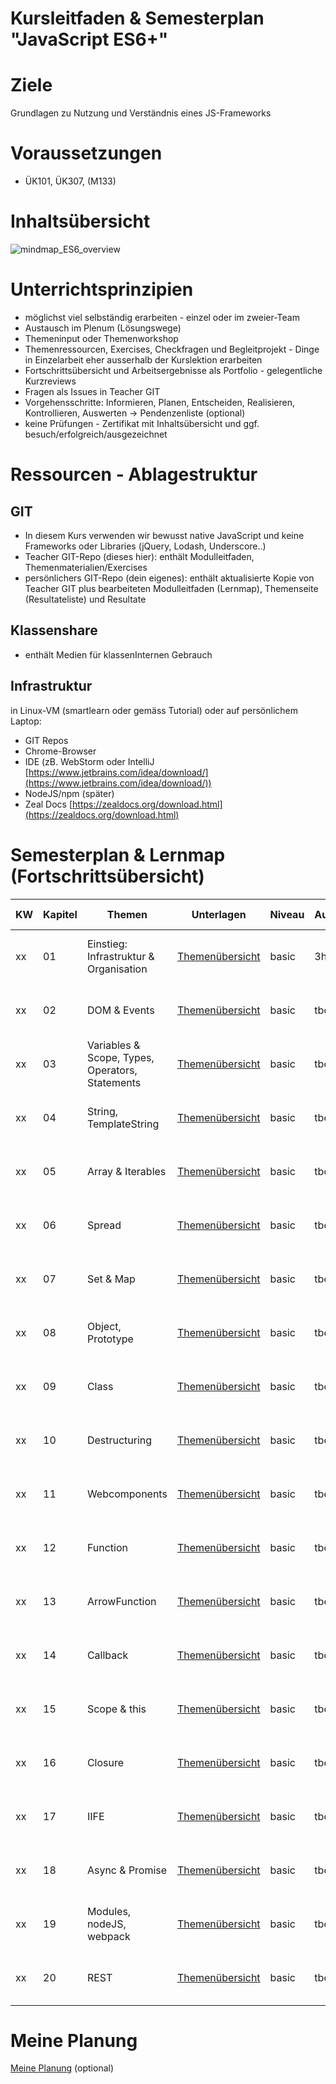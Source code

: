 Kursleitfaden & Semesterplan "JavaScript ES6+"
========================

# Ziele
Grundlagen zu Nutzung und Verständnis eines JS-Frameworks

# Voraussetzungen
* ÜK101, ÜK307, (M133)

# Inhaltsübersicht
![mindmap_ES6_overview](JavascriptES6.jpeg)

# Unterrichtsprinzipien
* möglichst viel selbständig erarbeiten - einzel oder im zweier-Team
* Austausch im Plenum (Lösungswege)
* Themeninput oder Themenworkshop
* Themenressourcen, Exercises, Checkfragen und Begleitprojekt - Dinge in Einzelarbeit eher ausserhalb der Kurslektion erarbeiten
* Fortschrittsübersicht und Arbeitsergebnisse als Portfolio - gelegentliche Kurzreviews
* Fragen als Issues in Teacher GIT
* Vorgehensschritte: Informieren, Planen, Entscheiden, Realisieren, Kontrollieren, Auswerten -> Pendenzenliste (optional)
* keine Prüfungen - Zertifikat mit Inhaltsübersicht und ggf. besuch/erfolgreich/ausgezeichnet

# Ressourcen - Ablagestruktur
## GIT
* In diesem Kurs verwenden wir bewusst native JavaScript und keine Frameworks oder Libraries (jQuery, Lodash, Underscore..)
* Teacher GIT-Repo (dieses hier): enthält Modulleitfaden, Themenmaterialien/Exercises
* persönlichers GIT-Repo (dein eigenes): enthält aktualisierte Kopie von Teacher GIT plus bearbeiteten Modulleitfaden (Lernmap), Themenseite (Resultateliste) und Resultate 

## Klassenshare
* enthält Medien für klassenInternen Gebrauch

## Infrastruktur
in Linux-VM (smartlearn oder gemäss Tutorial) oder auf persönlichem Laptop:
* GIT Repos
* Chrome-Browser
* IDE (zB. WebStorm oder IntelliJ [https://www.jetbrains.com/idea/download/](https://www.jetbrains.com/idea/download/))
* NodeJS/npm (später)
* Zeal Docs [https://zealdocs.org/download.html](https://zealdocs.org/download.html)

# Semesterplan & Lernmap (Fortschrittsübersicht)

| KW | Kapitel | Themen | Unterlagen | Niveau | Aufwand |Plan Beginn | Status |
| --- | --- | --- | --- | --- | --- | --- | --- |
| xx | 01 | Einstieg: Infrastruktur & Organisation | [Themenübersicht](../01_infrastructure/README.md) | basic | 3h | 6.9.18 | open / *work in progress / done |
| xx | 02 | DOM & Events | [Themenübersicht](../02_dom_events/README.md) | basic| tbd | 13.9.18 | *open / work in progress / done |
| xx | 03 | Variables & Scope, Types, Operators, Statements| [Themenübersicht](../03_var_type_ops_stmt/README.md) | basic| tbd | 13.9.18 | *open / work in progress / done |
| xx | 04 | String, TemplateString | [Themenübersicht](../04_string/README.md) | basic| tbd | 13.9.18 | *open / work in progress / done |
| xx | 05 | Array & Iterables | [Themenübersicht](../05_array/README.md) | basic| tbd | 13.9.18 | *open / work in progress / done |
| xx | 06 | Spread | [Themenübersicht](../06_spread/README.md) | basic| tbd | 13.9.18 | *open / work in progress / done |
| xx | 07 | Set & Map | [Themenübersicht](../07_set_map/README.md) | basic| tbd | 13.9.18 | *open / work in progress / done |
| xx | 08 | Object, Prototype | [Themenübersicht](../08_object_prototype/README.md) | basic| tbd | 13.9.18 | *open / work in progress / done |
| xx | 09 | Class | [Themenübersicht](../09_class/README.md) | basic| tbd | 13.9.18 | *open / work in progress / done |
| xx | 10 | Destructuring | [Themenübersicht](../10_destructure/README.md) | basic| tbd | 13.9.18 | *open / work in progress / done |
| xx | 11 | Webcomponents | [Themenübersicht](../11_webcomponents/README.md) | basic| tbd | 13.9.18 | *open / work in progress / done |
| xx | 12 | Function | [Themenübersicht](../12_function/README.md) | basic| tbd | 13.9.18 | *open / work in progress / done |
| xx | 13 | ArrowFunction | [Themenübersicht](../13_arrowfcn/README.md) | basic| tbd | 13.9.18 | *open / work in progress / done |
| xx | 14 | Callback | [Themenübersicht](../14_callback/README.md) | basic| tbd | 13.9.18 | *open / work in progress / done |
| xx | 15 | Scope & this | [Themenübersicht](../15_scope_this/README.md) | basic| tbd | 13.9.18 | *open / work in progress / done |
| xx | 16 | Closure | [Themenübersicht](../16_closure/README.md) | basic| tbd | 13.9.18 | *open / work in progress / done |
| xx | 17 | IIFE | [Themenübersicht](../17_iife/README.md) | basic| tbd | 13.9.18 | *open / work in progress / done |
| xx | 18 | Async & Promise | [Themenübersicht](../18_async_promise/README.md) | basic| tbd | 13.9.18 | *open / work in progress / done |
| xx | 19 | Modules, nodeJS, webpack | [Themenübersicht](../19_modules_buildchain/README.md) | basic| tbd | 13.9.18 | *open / work in progress / done |
| xx | 20 | REST | [Themenübersicht](../20_rest/README.md) | basic| tbd | 13.9.18 | *open / work in progress / done |

# Meine Planung
[Meine Planung](planning_todo.md) (optional)
